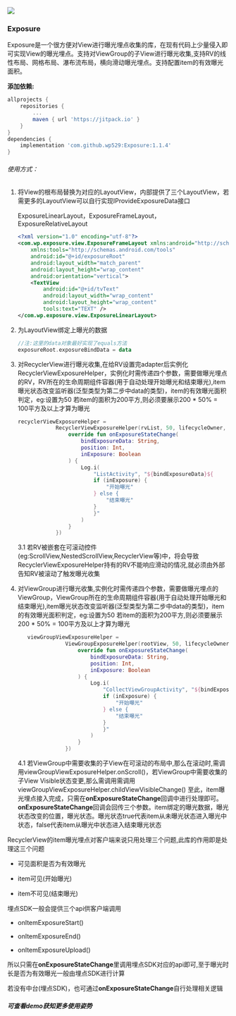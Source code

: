 [![](https://jitpack.io/v/wp529/ExposureRecyclerView.svg)](https://jitpack.io/#wp529/ExposureRecyclerView)
### Exposure

​	Exposure是一个很方便对View进行曝光埋点收集的库，在现有代码上少量侵入即可实现View的曝光埋点。支持对ViewGroup的子View进行曝光收集,支持RV的线性布局、网格布局、瀑布流布局，横向滑动曝光埋点。支持配置item的有效曝光面积。

**添加依赖:**

```groovy
allprojects {
	repositories {
		...
		maven { url 'https://jitpack.io' }
	}
}
dependencies {
	implementation 'com.github.wp529:Exposure:1.1.4'
}
```

###### 使用方式：

1. 将View的根布局替换为对应的LayoutView，内部提供了三个LayoutView，若需更多的LayoutView可以自行实现IProvideExposureData接口

   ExposureLinearLayout，ExposureFrameLayout，ExposureRelativeLayout

   ```xml
   <?xml version="1.0" encoding="utf-8"?>
   <com.wp.exposure.view.ExposureFrameLayout xmlns:android="http://schemas.android.com/apk/res/android"
       xmlns:tools="http://schemas.android.com/tools"
       android:id="@+id/exposureRoot"
       android:layout_width="match_parent"
       android:layout_height="wrap_content"
       android:orientation="vertical">
       <TextView
           android:id="@+id/tvText"
           android:layout_width="wrap_content"
           android:layout_height="wrap_content"
           tools:text="TEXT" />
   </com.wp.exposure.view.ExposureLinearLayout>
   ```

2. 为LayoutView绑定上曝光的数据

   ```kotlin
   //注:这里的data对象最好实现了equals方法
   exposureRoot.exposureBindData = data
   ```

3. 对RecyclerView进行曝光收集,在给RV设置完adapter后实例化RecyclerViewExposureHelper，实例化时需传递四个参数，需要做曝光埋点的RV，RV所在的生命周期组件容器(用于自动处理开始曝光和结束曝光),item曝光状态改变监听器(泛型类型为第二步中data的类型)，item的有效曝光面积判定，eg:设置为50 若item的面积为200平方,则必须要展示200 * 50% = 100平方及以上才算为曝光

   ```kotlin
   recyclerViewExposureHelper =
               RecyclerViewExposureHelper(rvList, 50, lifecycleOwner, object : IExposureStateChangeListener<String> {
                   override fun onExposureStateChange(
                       bindExposureData: String,
                       position: Int,
                       inExposure: Boolean
                   ) {
                       Log.i(
                           "ListActivity", "${bindExposureData}${
                           if (inExposure) {
                               "开始曝光"
                           } else {
                               "结束曝光"
                           }
                           }"
                       )
                   }
               })
   ```
   3.1 若RV被嵌套在可滚动控件(eg:ScrollView,NestedScrollView,RecyclerView等)中，将会导致RecyclerViewExposureHelper持有的RV不能响应滑动的情况,就必须由外部告知RV被滚动了触发曝光收集

4. 对ViewGroup进行曝光收集,实例化时需传递四个参数，需要做曝光埋点的ViewGroup，ViewGroup所在的生命周期组件容器(用于自动处理开始曝光和结束曝光),item曝光状态改变监听器(泛型类型为第二步中data的类型)，item的有效曝光面积判定，eg:设置为50 若item的面积为200平方,则必须要展示200 * 50% = 100平方及以上才算为曝光

   ```kotlin
      viewGroupViewExposureHelper =
                  ViewGroupExposureHelper(rootView, 50, lifecycleOwner, object : IExposureStateChangeListener<String> {
                      override fun onExposureStateChange(
                          bindExposureData: String,
                          position: Int,
                          inExposure: Boolean
                      ) {
                          Log.i(
                              "CollectViewGroupActivity", "${bindExposureData}${
                              if (inExposure) {
                                  "开始曝光"
                              } else {
                                  "结束曝光"
                              }
                              }"
                          )
                      }
                  })
      ```
   4.1 若ViewGroup中需要收集的子View在可滚动的布局中,那么在滚动时,需调用viewGroupViewExposureHelper.onScroll()，若ViewGroup中需要收集的子View Visible状态变更,那么需调用需调用viewGroupViewExposureHelper.childViewVisibleChange()
至此，item曝光埋点接入完成，只需在**onExposureStateChange**回调中进行处理即可。**onExposureStateChange**回调会回传三个参数。item绑定的曝光数据，曝光状态改变的位置，曝光状态。曝光状态true代表item从未曝光状态进入曝光中状态，false代表item从曝光中状态进入结束曝光状态

RecyclerView的item曝光埋点对客户端来说只用处理三个问题,此库的作用即是处理这三个问题

* 可见面积是否为有效曝光

* item可见(开始曝光)

* item不可见(结束曝光)

埋点SDK一般会提供三个api供客户端调用

* onItemExposureStart()

* onItemExposureEnd()

* onItemExposureUpload()

所以只需在**onExposureStateChange**里调用埋点SDK对应的api即可,至于曝光时长是否为有效曝光一般由埋点SDK进行计算

若没有中台(埋点SDK)，也可通过**onExposureStateChange**自行处理相关逻辑

##### 可查看demo获知更多使用姿势

